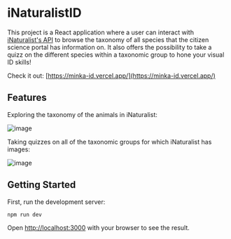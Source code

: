 # iNaturalistID

This project is a React application where a user can interact with [iNaturalist's API](https://api.inaturalist.org/v1/docs/)
to browse the taxonomy of all species that the citizen science portal has information on. It also offers the possibility to take a quizz on the different species within a taxonomic group to hone your visual ID skills!

Check it out: [https://minka-id.vercel.app/](https://minka-id.vercel.app/)

## Features

Exploring the taxonomy of the animals in iNaturalist:

![image](https://github.com/user-attachments/assets/2d68cc6d-5ba4-4ce4-9e50-915e7905e956)

Taking quizzes on all of the taxonomic groups for which iNaturalist has images:

![image](https://github.com/user-attachments/assets/8c87e2b5-2db4-47eb-9f8f-f7f0d425d877)


## Getting Started

First, run the development server:

```bash
npm run dev
```

Open [http://localhost:3000](http://localhost:3000) with your browser to see the result.

